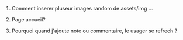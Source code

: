 


1. Comment inserer pluseur images random de assets/img ...

2. Page accueil? 

3. Pourquoi quand j'ajoute note ou commentaire, le usager se refrech ?